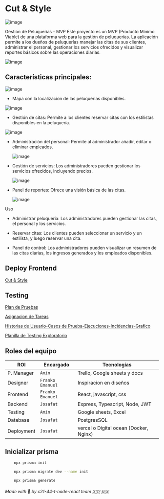 # Cut & Style

![image](https://github.com/user-attachments/assets/6b748a47-4fd1-47fe-b5c0-97f4d6e615b0)


Gestión de Peluquerías - MVP
Este proyecto es un MVP (Producto Mínimo Viable) de una plataforma web para la gestión de peluquerías. La aplicación permite a los dueños de peluquerías manejar las citas de sus clientes, administrar el personal, gestionar los servicios ofrecidos y visualizar reportes básicos sobre las operaciones diarias.

![image](https://github.com/user-attachments/assets/63d096fb-7e73-4949-aead-3035e00fb3d5)


## Características principales:

  ![image](https://github.com/user-attachments/assets/26f06435-25c1-42bc-8465-abaf3d131492)

- Mapa con la localizacion de las peluquerias disponibles.

 ![image](https://github.com/user-attachments/assets/ed6abed8-e076-4fae-9b64-00b4865167b5)

- Gestión de citas: Permite a los clientes reservar citas con los estilistas disponibles en la peluquería.

 ![image](https://github.com/user-attachments/assets/3a03d106-2fb7-4a25-94d7-d7ec5f65193c)

- Administración del personal: Permite al administrador añadir, editar o eliminar empleados.

  ![image](https://github.com/user-attachments/assets/a21e13b9-2ea3-492b-aa66-eaffdd6fe692)

- Gestión de servicios: Los administradores pueden gestionar los servicios ofrecidos, incluyendo precios.

  ![image](https://github.com/user-attachments/assets/efe0ee0e-803b-40cc-b21b-977499e4ce44)

- Panel de reportes: Ofrece una visión básica de las citas.

  ![image](https://github.com/user-attachments/assets/3676edeb-1dfa-4e59-96a4-4c7ff59366ac)


Uso

- Administrar peluquería: Los administradores pueden gestionar las citas, el personal y los servicios.

- Reservar citas: Los clientes pueden seleccionar un servicio y un estilista, y luego reservar una cita.

- Panel de control: Los administradores pueden visualizar un resumen de las citas diarias, los ingresos generados y los empleados disponibles.

## Deploy Frontend

[Cut & Style](http://143.198.98.157:3000/)

## Testing

[Plan de Pruebas](https://docs.google.com/document/d/1Nm4LBLJhNogloKlYSn5NzDM_EXCm4ldd5hQdiUpeF0M/edit?usp=sharing)

[Asignacion de Tareas](https://docs.google.com/spreadsheets/d/18w2gIcq4hrf0KqOoz_SdIUqFBN7WTaXRO4Si-27eXDk/edit?gid=0#gid=0)

[Historias de Usuario-Casos de Prueba-Ejecuciones-Incidencias-Grafico](https://docs.google.com/spreadsheets/d/1IeTGQxmWhDqV2Tqto9KcKhaz-luSz5x3/edit?usp=sharing&ouid=107763075014786345298&rtpof=true&sd=true)

[Planilla de Testing Exploratorio](https://docs.google.com/spreadsheets/d/1nJxGLKjVCeYYQzORKx69tH6SLHTqqoSA/edit?usp=sharing&ouid=107763075014786345298&rtpof=true&sd=true)

## Roles del equipo

| ROl  | Encargado | Tecnologias |
| ---- | --------- | ----------- |
| P. Manager  | `Amin` | Trello, Google sheets y docs |
| Designer | `Franko` `Emanuel` | Inspiracion en diseños |
| Frontend | `Franko` `Emanuel` | React, javascript, css |
| Backend | `Josafat` | Express, Typescript, Node, JWT |
| Testing | `Amin` | Google sheets, Excel |
| Database | `Josafat` | PostgresSQL |
| Deployment | `Josafat` | vercel o Digital ocean (Docker, Nginx) |


## Inicializar prisma

```bash
    npx prisma init
```

```bash
    npx prisma migrate dev --name init
```

```bash
    npx prisma generate
```


###### Made with 💖 by c21-44-t-node-react team 🇦🇷 🇲🇽
